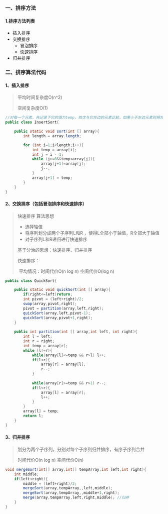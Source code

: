 ### 一、排序方法

#### 1.排序方法列表

- 插入排序
- 交换排序
  - 冒泡排序
  - 快速排序
- 归并排序

### 二、排序算法代码

#### 1、插入排序

> 平均时间复杂度O(n^2)
>
> 空间复杂度O(1)

```java
//对每一个元素，先记录下它的值为temp，依次与它左边的元素比较，如果小于左边元素则把左边元素的值赋给这个元素，直到出现大于的情况，把j+1位置的元素赋值为temp；
public class InsertSort{

    public static void sort(int [] array){
        int length = array.length;

        for (int i=1;i<length;i++){
            int temp = array[i];
            int j = i - 1;
            while (j>=0&&temp<array[j]){
                array[j+1]=array[j];
                j--;
            }
            array[j+1] = temp;
        }
    }
}
```

#### 2、交换排序（包括冒泡排序和快速排序）

> 快速排序 算法思想 
>
> - 选择轴值
> - 将序列划分成两个子序列L和R ，使得L全部小于轴值，R全部大于轴值
> - 对子序列L和R递归进行快速排序
>
> 基于分治的思想：快速排序、归并排序
>
> 快速排序：
>
> ​	平均情况：时间代价O(n log n)  空间代价O(log n)

```java
public class QuickSort{

    public static void quickSort(int [] array){
        if(right<=left)return;
        int pivot = (left+right)/2;  
        swap(array,pivot,right);
        pivot = partition(array,left,right);
        quickSort(array,left,pivot-1);
        quickSort(array,pivot+1,right);
    }
    
    public int partition(int [] array,int left, int right){
        int l = left;
        int r = right;
        int temp = array[r];
        while (l!=r){
            while(array[l]<=temp && r>l) l++;
            if(l<r){
                array[r] = array[l];
                r--;
            }
            
            while(array[r]>=temp && r>1) r--;
            if(l<r){
                array[l] = array[r];
                l++;
            }
        }
        array[l] = temp;
        return l;
    }
}
```

#### 3、归并排序

> 划分为两个子序列，分别对每个子序列归并排序，有序子序列合并
>
> 时间代价O(n log n)  空间代价O(n)

``` java
void mergeSort(int[] array,int[] tempArray,int left,int right){
    int middle;
    if(left<right){
        middle = (left+right)/2;
        mergeSort(array,tempArray,,left,middle);
        mergeSort(array,tempArray,,middle+1,right);
		merge(array,tempArray,left,right,middle); //归并
    }
}

```

